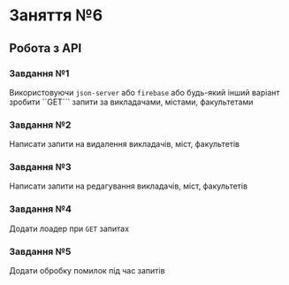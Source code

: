 # Заняття №6

## Робота з API

### Завдання №1

Використовуючи `json-server` або `firebase` або будь-який інший варіант зробити ``GET``` запити за викладачами, містами, факультетами

### Завдання №2

Написати запити на видалення викладачів, міст, факультетів

### Завдання №3

Написати запити на редагування викладачів, міст, факультетів

### Завдання №4

Додати лоадер при `GET` запитах

### Завдання №5

Додати обробку помилок під час запитів
